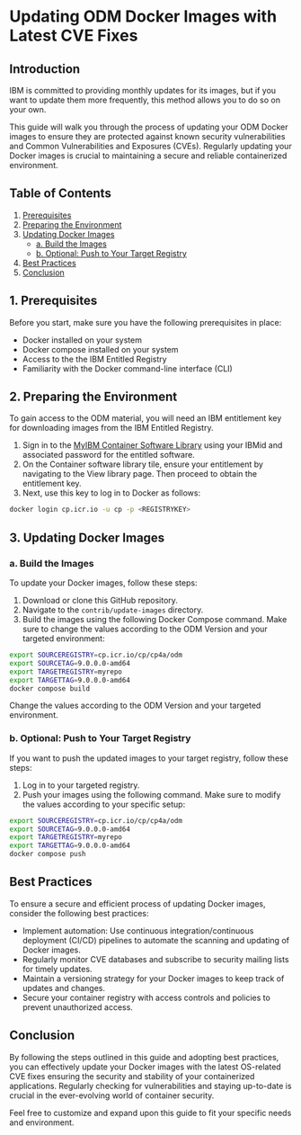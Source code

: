 # Updating ODM Docker Images with Latest CVE Fixes

## Introduction
IBM is committed to providing monthly updates for its images, but if you want to update them more frequently, this method allows you to do so on your own.

This guide will walk you through the process of updating your ODM Docker images to ensure they are protected against known security vulnerabilities and Common Vulnerabilities and Exposures (CVEs). Regularly updating your Docker images is crucial to maintaining a secure and reliable containerized environment.

## Table of Contents

1. [Prerequisites](#1-prerequisites)
2. [Preparing the Environment](#2-preparing-the-environment)
3. [Updating Docker Images](#3-updating-docker-images)
   - [a. Build the Images](#a-build-the-images)
   - [b. Optional: Push to Your Target Registry](#b-optional-push-to-your-target-registry)
4. [Best Practices](#best-practices)
5. [Conclusion](#conclusion)
   
## 1. Prerequisites

Before you start, make sure you have the following prerequisites in place:

- Docker installed on your system
- Docker compose installed on your system
- Access to the the IBM Entitled Registry 
- Familiarity with the Docker command-line interface (CLI)

## 2. Preparing the Environment

To gain access to the ODM material, you will need an IBM entitlement key for downloading images from the IBM Entitled Registry.

   1. Sign in to the [MyIBM Container Software Library](https://myibm.ibm.com/products-services/containerlibrary) using your IBMid and associated password for the entitled software.
   2. On the Container software library tile, ensure your entitlement by navigating to the View library page. Then proceed to obtain the entitlement key.
   3. Next, use this key to log in to Docker as follows:

```bash
docker login cp.icr.io -u cp -p <REGISTRYKEY>
```


## 3. Updating Docker Images

### a. Build the Images

To update your Docker images, follow these steps:

1. Download or clone this GitHub repository.
2. Navigate to the `contrib/update-images` directory.
3. Build the images using the following Docker Compose command. Make sure to change the values according to the ODM Version and your targeted environment:

```bash
export SOURCEREGISTRY=cp.icr.io/cp/cp4a/odm
export SOURCETAG=9.0.0.0-amd64
export TARGETREGISTRY=myrepo
export TARGETTAG=9.0.0.0-amd64
docker compose build
```

Change the values according to the ODM Version and your targeted environment.

### b. Optional: Push to Your Target Registry

If you want to push the updated images to your target registry, follow these steps:

1. Log in to your targeted registry.
2. Push your images using the following command. Make sure to modify the values according to your specific setup:

```bash
export SOURCEREGISTRY=cp.icr.io/cp/cp4a/odm
export SOURCETAG=9.0.0.0-amd64
export TARGETREGISTRY=myrepo
export TARGETTAG=9.0.0.0-amd64
docker compose push
```

## Best Practices

To ensure a secure and efficient process of updating Docker images, consider the following best practices:

- Implement automation: Use continuous integration/continuous deployment (CI/CD) pipelines to automate the scanning and updating of Docker images.
- Regularly monitor CVE databases and subscribe to security mailing lists for timely updates.
- Maintain a versioning strategy for your Docker images to keep track of updates and changes.
- Secure your container registry with access controls and policies to prevent unauthorized access.

## Conclusion

By following the steps outlined in this guide and adopting best practices, you can effectively update your Docker images with the latest OS-related CVE fixes ensuring the security and stability of your containerized applications. Regularly checking for vulnerabilities and staying up-to-date is crucial in the ever-evolving world of container security.

Feel free to customize and expand upon this guide to fit your specific needs and environment.
